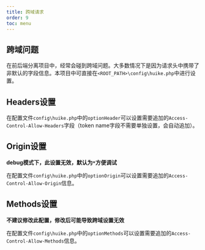 ```yaml
---
title: 跨域请求
order: 9
toc: menu
---
```


## 跨域问题

在前后端分离项目中，经常会碰到跨域问题。大多数情况下是因为请求头中携带了非默认的字段信息。本项目中可直接在`<ROOT_PATH>\config\huike.php`中进行设置。


## Headers设置

在配置文件`config\huike.php`中的`optionHeader`可以设置需要追加的`Access-Control-Allow-Headers`字段（token name字段不需要单独设置，会自动追加）。

## Origin设置

**debug模式下，此设置无效，默认为`*`方便调试**

在配置文件`config\huike.php`中的`optionOrigin`可以设置需要追加的`Access-Control-Allow-Origin`信息。


## Methods设置

**不建议修改此配置，修改后可能导致跨域设置无效**

在配置文件`config\huike.php`中的`optionMethods`可以设置需要追加的`Access-Control-Allow-Methods`信息。
